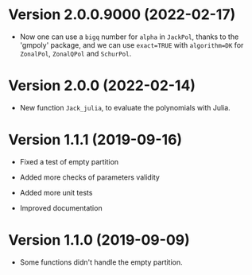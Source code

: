 # Version 2.0.0.9000 (2022-02-17)

- Now one can use a `bigq` number for `alpha` in `JackPol`, thanks to the 
'gmpoly' package, and we can use `exact=TRUE` with `algorithm=DK` for 
`ZonalPol`, `ZonalQPol` and `SchurPol`.


# Version 2.0.0 (2022-02-14)

- New function `Jack_julia`, to evaluate the polynomials with Julia.


# Version 1.1.1 (2019-09-16)

- Fixed a test of empty partition

- Added more checks of parameters validity

- Added more unit tests

- Improved documentation


# Version 1.1.0 (2019-09-09)

- Some functions didn't handle the empty partition.


